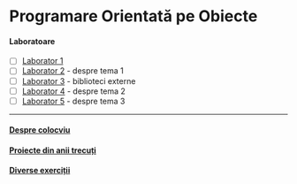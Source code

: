 # Programare Orientată pe Obiecte

#### Laboratoare

* [ ] [Laborator 1](https://github.com/mcmarius/poo/tree/master/laborator-1)
* [ ] [Laborator 2](https://github.com/mcmarius/poo/tree/master/laborator-2) - despre tema 1
* [ ] [Laborator 3](https://github.com/mcmarius/poo/tree/master/laborator-3) - biblioteci externe
* [ ] [Laborator 4](https://github.com/mcmarius/poo/tree/master/laborator-4) - despre tema 2
* [ ] [Laborator 5](https://github.com/mcmarius/poo/tree/master/laborator-5) - despre tema 3
<!--
* [ ] [Laborator 6](https://github.com/mcmarius/poo/tree/master/laborator-6)
* [ ] [Laborator 7](https://github.com/mcmarius/poo/tree/master/laborator-7)
* [ ] [Laborator 8](https://github.com/mcmarius/poo/tree/master/laborator-8)
* [ ] [Laborator 9](https://github.com/mcmarius/poo/tree/master/laborator-9)
* [ ] [Laborator 10](https://github.com/mcmarius/poo/tree/master/laborator-10)
-->
---
#### [Despre colocviu](https://github.com/mcmarius/poo/tree/master/colocviu.md)
#### [Proiecte din anii trecuți](https://github.com/mcmarius/poo/tree/master/HoF.md)
#### [Diverse exerciții](https://github.com/mcmarius/poo/tree/master/exercitii)
